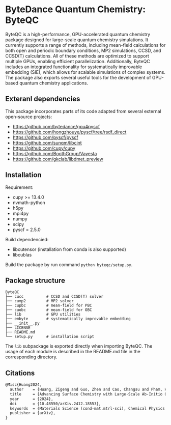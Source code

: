 # ByteDance Quantum Chemistry: ByteQC

ByteQC is a high-performance, GPU-accelerated quantum chemistry package designed for large-scale quantum chemistry simulations. It currently supports a range of methods, including mean-field calculations for both open and periodic boundary conditions, MP2 simulations, CCSD, and CCSD(T) calculations. All of these methods are optimized to support multiple GPUs, enabling efficient parallelization.
Additionally, ByteQC includes an integrated functionality for systematically improvable embedding (SIE), which allows for scalable simulations of complex systems. The package also exports several useful tools for the development of GPU-based quantum chemistry applications.

## Exteranl dependencies

This package incorporates parts of its code adapted from several external open-source projects:

* https://github.com/bytedance/gpu4pyscf
* https://github.com/hongzhouye/pyscf/tree/rsdf_direct
* https://github.com/pyscf/pyscf
* https://github.com/sunqm/libcint
* https://github.com/cupy/cupy
* https://github.com/BoothGroup/Vayesta
* https://github.com/gkclab/libdmet_preview

## Installation

Requirement:

- cupy >= 13.4.0
- nvmath-python
- h5py
- mpi4py
- numpy
- scipy
- pyscf = 2.5.0

Build dependencied:

- libcutensor (installation from conda is also supported)
- libcublas

Build the package by run command `python byteqc/setup.py`.

## Package structure

```plaintext
ByteQC
├── cucc          # CCSD and CCSD(T) solver
├── cump2         # MP2 solver
├── cupbc         # mean-field for PBC
├── cuobc         # mean-field for OBC
├── lib           # GPU utilities
├── embyte        # systematically improvable embedding
├── __init__.py
├── LICENSE
├── README.md
└── setup.py      # installation script
```

The `lib` subpackage is exported directly when importing ByteQC. The usage of each module is described in the README.md file in the corresponding directory.

## Citations

```latex
@Misc{Huang2024,
  author    = {Huang, Zigeng and Guo, Zhen and Cao, Changsu and Pham, Hung Q. and Wen, Xuelan and Booth, George H. and Chen, Ji and Lv, Dingshun},
  title     = {Advancing Surface Chemistry with Large-Scale Ab-Initio Quantum Many-Body Simulations},
  year      = {2024},
  doi       = {10.48550/arXiv.2412.18553},
  keywords  = {Materials Science (cond-mat.mtrl-sci), Chemical Physics (physics.chem-ph), FOS: Physical sciences, FOS: Physical sciences},
  publisher = {arXiv},
}
```
